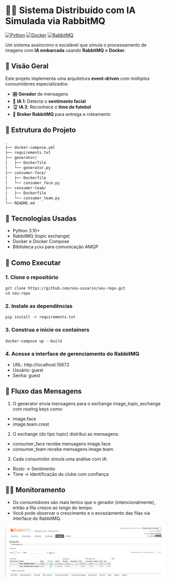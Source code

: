# 🧠🔁 Sistema Distribuído com IA Simulada via RabbitMQ

[![Python](https://img.shields.io/badge/Python-3.10+-blue?logo=python)](https://www.python.org/)
[![Docker](https://img.shields.io/badge/Docker-Containerized-blue?logo=docker)](https://www.docker.com/)
[![RabbitMQ](https://img.shields.io/badge/RabbitMQ-3.x-orange?logo=rabbitmq)](https://www.rabbitmq.com/)

Um sistema assíncrono e escalável que simula o processamento de imagens com **IA embarcada** usando **RabbitMQ** e **Docker**.

## 📸 Visão Geral

Este projeto implementa uma arquitetura **event-driven** com múltiplos consumidores especializados:

- 🎛 **Gerador** de mensagens 
- 🤖 **IA 1**: Detecta o **sentimento facial**
- 🏆 **IA 2**: Reconhece o **time de futebol**
- 🐇 **Broker RabbitMQ** para entrega e roteamento

## 📂 Estrutura do Projeto

```
.
├── docker-compose.yml
├── requirements.txt
├── generator/
|   ├── Dockerfile
│   └── generator.py
├── consumer-face/
|   ├── Dockerfile
│   └── consumer_face.py
├── consumer-team/
|   ├── Dockerfile
│   └── consumer_team.py
└── README.md
```

## 🔧 Tecnologias Usadas

- Python 3.10+
- RabbitMQ (topic exchange)
- Docker e Docker Compose
- Biblioteca `pika` para comunicação AMQP

## 🚀 Como Executar

### 1. Clone o repositório

```
git clone https://github.com/seu-usuario/seu-repo.git
cd seu-repo
```

### 2. Instale as dependências
```
pip install -r requirements.txt
```

### 3. Construa e inicie os containers

```
docker-compose up --build
```

### 4. Acesse a interface de gerenciamento do RabbitMQ

- URL: http://localhost:15672
- Usuário: guest
- Senha: guest

## 🔄 Fluxo das Mensagens

1. O generator envia mensagens para o exchange image_topic_exchange com routing keys como:
- image.face
- image.team.crest

2. O exchange (do tipo topic) distribui as mensagens:
- consumer_face recebe mensagens image.face
- consumer_team recebe mensagens image.team.

3. Cada consumidor simula uma análise com IA:
- Rosto → Sentimento
- Time → Identificação do clube com confiança

## 🕵️‍♂️ Monitoramento
- Os consumidores são mais lentos que o gerador (intencionalmente), então a fila cresce ao longo do tempo.
- Você pode observar o crescimento e o esvaziamento das filas via interface do RabbitMQ.

![Painel do RabbitMQ](image/filas.png)

